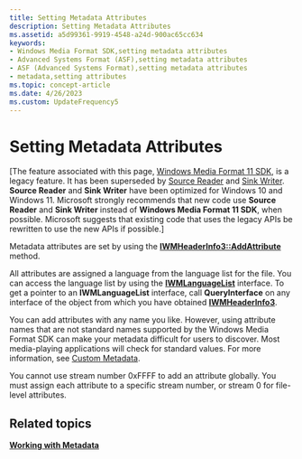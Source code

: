 ```yaml
---
title: Setting Metadata Attributes
description: Setting Metadata Attributes
ms.assetid: a5d99361-9919-4548-a24d-900ac65cc634
keywords:
- Windows Media Format SDK,setting metadata attributes
- Advanced Systems Format (ASF),setting metadata attributes
- ASF (Advanced Systems Format),setting metadata attributes
- metadata,setting attributes
ms.topic: concept-article
ms.date: 4/26/2023
ms.custom: UpdateFrequency5
---
```


# Setting Metadata Attributes

\[The feature associated with this page, [Windows Media Format 11 SDK](/windows/win32/wmformat/windows-media-format-11-sdk), is a legacy feature. It has been superseded by [Source Reader](/windows/win32/medfound/source-reader) and [Sink Writer](/windows/win32/medfound/sink-writer). **Source Reader** and **Sink Writer** have been optimized for Windows 10 and Windows 11. Microsoft strongly recommends that new code use **Source Reader** and **Sink Writer** instead of **Windows Media Format 11 SDK**, when possible. Microsoft suggests that existing code that uses the legacy APIs be rewritten to use the new APIs if possible.\]

Metadata attributes are set by using the [**IWMHeaderInfo3::AddAttribute**](/previous-versions/windows/desktop/api/Wmsdkidl/nf-wmsdkidl-iwmheaderinfo3-addattribute) method.

All attributes are assigned a language from the language list for the file. You can access the language list by using the [**IWMLanguageList**](/previous-versions/windows/desktop/api/wmsdkidl/nn-wmsdkidl-iwmlanguagelist) interface. To get a pointer to an **IWMLanguageList** interface, call **QueryInterface** on any interface of the object from which you have obtained [**IWMHeaderInfo3**](/previous-versions/windows/desktop/api/wmsdkidl/nn-wmsdkidl-iwmheaderinfo3).

You can add attributes with any name you like. However, using attribute names that are not standard names supported by the Windows Media Format SDK can make your metadata difficult for users to discover. Most media-playing applications will check for standard values. For more information, see [Custom Metadata](custom-metadata.md).

You cannot use stream number 0xFFFF to add an attribute globally. You must assign each attribute to a specific stream number, or stream 0 for file-level attributes.

## Related topics

<dl> <dt>

[**Working with Metadata**](working-with-metadata.md)
</dt> </dl>

 

 




